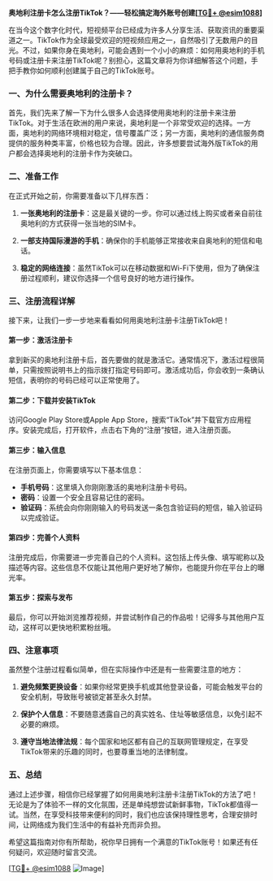 **奥地利注册卡怎么注册TikTok？——轻松搞定海外账号创建[[TG💪+ @esim1088](https://t.me/s/esim1088)]**

在当今这个数字化时代，短视频平台已经成为许多人分享生活、获取资讯的重要渠道之一。TikTok作为全球最受欢迎的短视频应用之一，自然吸引了无数用户的目光。不过，如果你身在奥地利，可能会遇到一个小小的麻烦：如何用奥地利的手机号码或注册卡来注册TikTok呢？别担心，这篇文章将为你详细解答这个问题，手把手教你如何顺利创建属于自己的TikTok账号。

### 一、为什么需要奥地利的注册卡？

首先，我们先来了解一下为什么很多人会选择使用奥地利的注册卡来注册TikTok。对于生活在欧洲的用户来说，奥地利是一个非常受欢迎的选择。一方面，奥地利的网络环境相对稳定，信号覆盖广泛；另一方面，奥地利的通信服务商提供的服务种类丰富，价格也较为合理。因此，许多想要尝试海外版TikTok的用户都会选择奥地利的注册卡作为突破口。

### 二、准备工作

在正式开始之前，你需要准备以下几样东西：

1. **一张奥地利的注册卡**：这是最关键的一步。你可以通过线上购买或者亲自前往奥地利的方式获得一张当地的SIM卡。
   
2. **一部支持国际漫游的手机**：确保你的手机能够正常接收来自奥地利的短信和电话。

3. **稳定的网络连接**：虽然TikTok可以在移动数据和Wi-Fi下使用，但为了确保注册过程顺利，建议你选择一个信号良好的地方进行操作。

### 三、注册流程详解

接下来，让我们一步一步地来看看如何用奥地利注册卡注册TikTok吧！

#### 第一步：激活注册卡

拿到新买的奥地利注册卡后，首先要做的就是激活它。通常情况下，激活过程很简单，只需按照说明书上的指示拨打指定号码即可。激活成功后，你会收到一条确认短信，表明你的号码已经可以正常使用了。

#### 第二步：下载并安装TikTok

访问Google Play Store或Apple App Store，搜索“TikTok”并下载官方应用程序。安装完成后，打开软件，点击右下角的“注册”按钮，进入注册页面。

#### 第三步：输入信息

在注册页面上，你需要填写以下基本信息：
- **手机号码**：这里填入你刚刚激活的奥地利注册卡号码。
- **密码**：设置一个安全且容易记住的密码。
- **验证码**：系统会向你刚刚输入的号码发送一条包含验证码的短信，输入验证码以完成验证。

#### 第四步：完善个人资料

注册完成后，你需要进一步完善自己的个人资料。这包括上传头像、填写昵称以及描述等内容。这些信息不仅能让其他用户更好地了解你，也能提升你在平台上的曝光率。

#### 第五步：探索与发布

最后，你可以开始浏览推荐视频，并尝试制作自己的作品啦！记得多与其他用户互动，这样可以更快地积累粉丝哦。

### 四、注意事项

虽然整个注册过程看似简单，但在实际操作中还是有一些需要注意的地方：

1. **避免频繁更换设备**：如果你经常更换手机或其他登录设备，可能会触发平台的安全机制，导致账号被锁定甚至永久封禁。

2. **保护个人信息**：不要随意透露自己的真实姓名、住址等敏感信息，以免引起不必要的麻烦。

3. **遵守当地法律法规**：每个国家和地区都有自己的互联网管理规定，在享受TikTok带来的乐趣的同时，也要尊重当地的法律制度。

### 五、总结

通过上述步骤，相信你已经掌握了如何用奥地利注册卡注册TikTok的方法了吧！无论是为了体验不一样的文化氛围，还是单纯想尝试新鲜事物，TikTok都值得一试。当然，在享受科技带来便利的同时，我们也应该保持理性思考，合理安排时间，让网络成为我们生活中的有益补充而非负担。

希望这篇指南对你有所帮助，祝你早日拥有一个满意的TikTok账号！如果还有任何疑问，欢迎随时留言交流。

[[TG💪+ @esim1088](https://t.me/s/esim1088) ![Image](https://i.postimg.cc/4NQfJmqS/Snipaste-2025-05-13-00-14-12.png)]